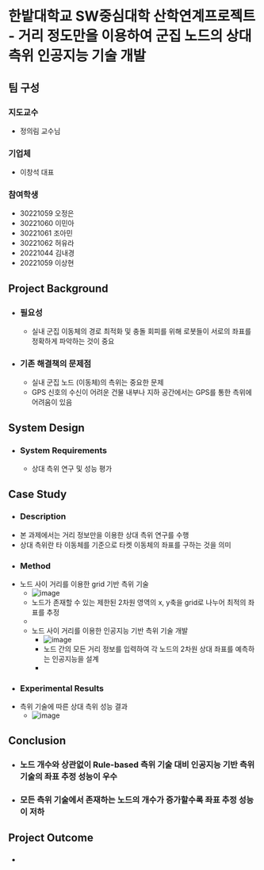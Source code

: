 # 한밭대학교 SW중심대학 산학연계프로젝트 - 거리 정도만을 이용하여 군집 노드의 상대 측위 인공지능 기술 개발

## **팀 구성**
### 지도교수
 - 정의림 교수님

### 기업체 
 - 이창석 대표

### 참여학생
 - 30221059 오정은 
 - 30221060 이민아
 - 30221061 조아민
 - 30221062 허유라
 - 20221044 김내경
 - 20221059 이상현

## Project Background
- ### 필요성
  - 실내 군집 이동체의 경로 최적화 및 충돌 회피를 위해 로봇들이 서로의 좌표를 정확하게 파악하는 것이 중요
- ### 기존 해결책의 문제점
  - 실내 군집 노드 (이동체)의 측위는 중요한 문제
  - GPS 신호의 수신이 어려운 건물 내부나 지하 공간에서는 GPS를 통한 측위에 어려움이 있음
  
## System Design
  - ### System Requirements
    - 상대 측위 연구 및 성능 평가
    
## Case Study
  - ### Description
   - 본 과제에서는 거리 정보만을 이용한 상대 측위 연구를 수행
   - 상대 측위란 타 이동체를 기준으로 타켓 이동체의 좌표를 구하는 것을 의미
  - ### Method
   - 노드 사이 거리를 이용한 grid 기반 측위 기술
        - ![image](https://github.com/pomodoro-a/INDPRO23-acelab/assets/153184149/079a9487-a4c8-477f-bf02-ab7d1a7ce6ee)
        - 노드가 존재할 수 있는 제한된 2차원 영역의 x, y축을 grid로 나누어 최적의 좌표를 추정
        - 
     -  노드 사이 거리를 이용한 인공지능 기반 측위 기술 개발
        - ![image](https://github.com/pomodoro-a/INDPRO23-acelab/assets/153184149/f13bdce3-5ec7-48bb-a602-aa0b3f367a60)
        - 노드 간의 모든 거리 정보를 입력하여 각 노드의 2차원 상대 좌표를 예측하는 인공지능을 설계
        - 
  - ### Experimental Results
   - 측위 기술에 따른 상대 측위 성능 결과
      - ![image](https://github.com/pomodoro-a/INDPRO23-acelab/assets/153184149/c7d79178-c9c3-4b1f-ae96-9e947a74ba57)

## Conclusion
  - ### 노드 개수와 상관없이 Rule-based 측위 기술 대비 인공지능 기반 측위 기술의 좌표 추정 성능이 우수
  - ### 모든 측위 기술에서 존재하는 노드의 개수가 증가할수록 좌표 추정 성능이 저하
  
## Project Outcome
- ### 
